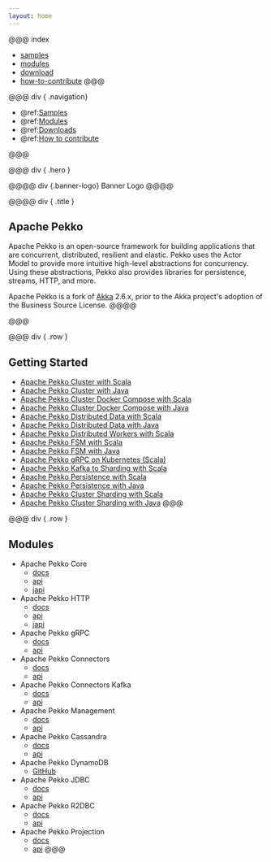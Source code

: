 ```yaml
---
layout: home
---
```


@@@ index
 * [samples](samples.md)
 * [modules](modules.md)
 * [download](download.md)
 * [how-to-contribute](how-to-contribute.md)
@@@

@@@ div { .navigation}
* @ref:[Samples](samples.md)
* @ref:[Modules](modules.md)
* @ref:[Downloads](download.md)
* @ref:[How to contribute](how-to-contribute.md)

@@@

@@@ div { .hero }

@@@@ div {.banner-logo}
Banner Logo
@@@@

@@@@ div { .title }
## Apache Pekko

Apache Pekko is an open-source framework for building applications that are concurrent, distributed, resilient and elastic.
Pekko uses the Actor Model to provide more intuitive high-level abstractions for concurrency.
Using these abstractions, Pekko also provides libraries for persistence, streams, HTTP, and more.

Apache Pekko is a fork of [Akka](https://github.com/akka/akka) 2.6.x, prior to the Akka project's adoption of the Business Source License.
@@@@

@@@


@@@ div { .row }

## Getting Started

* [Apache Pekko Cluster with Scala](https://pekko.apache.org/docs/pekko-samples/current/pekko-sample-cluster-scala/)
* [Apache Pekko Cluster with Java](https://pekko.apache.org/docs/pekko-samples/current/pekko-sample-cluster-java/)
* [Apache Pekko Cluster Docker Compose with Scala](https://pekko.apache.org/docs/pekko-samples/current/pekko-sample-cluster-docker-compose-scala/)
* [Apache Pekko Cluster Docker Compose with Java](https://pekko.apache.org/docs/pekko-samples/current/pekko-sample-cluster-docker-compose-java/)
* [Apache Pekko Distributed Data with Scala](https://pekko.apache.org/docs/pekko-samples/current/pekko-sample-distributed-data-scala/)
* [Apache Pekko Distributed Data with Java](https://pekko.apache.org/docs/pekko-samples/current/pekko-sample-distributed-data-java/)
* [Apache Pekko Distributed Workers with Scala](https://pekko.apache.org/docs/pekko-samples/current/pekko-sample-distributed-data-workers-scala/)
* [Apache Pekko FSM with Scala](https://pekko.apache.org/docs/pekko-samples/current/pekko-sample-fsm-scala/)
* [Apache Pekko FSM with Java](https://pekko.apache.org/docs/pekko-samples/current/pekko-sample-fsm-java/)
* [Apache Pekko gRPC on Kubernetes (Scala)](https://pekko.apache.org/docs/pekko-samples/current/pekko-sample-grpc-kubernetes-scala/)
* [Apache Pekko Kafka to Sharding with Scala](https://pekko.apache.org/docs/pekko-samples/current/pekko-sample-kafka-to-sharding-scala/)
* [Apache Pekko Persistence with Scala](https://pekko.apache.org/docs/pekko-samples/current/pekko-sample-persistence-scala/)
* [Apache Pekko Persistence with Java](https://pekko.apache.org/docs/pekko-samples/current/pekko-sample-persistence-java/)
* [Apache Pekko Cluster Sharding with Scala](https://pekko.apache.org/docs/pekko-samples/current/pekko-sample-sharding-scala/)
* [Apache Pekko Cluster Sharding with Java](https://pekko.apache.org/docs/pekko-samples/current/pekko-sample-sharding-java/)
@@@

@@@ div { .row }
## Modules

* Apache Pekko Core
    * [docs](https://pekko.apache.org/docs/pekko/current/)
    * [api](https://pekko.apache.org/api/pekko/current/)
    * [japi](https://pekko.apache.org/japi/pekko/current/)
* Apache Pekko HTTP
    * [docs](https://pekko.apache.org/docs/pekko-http/current/)
    * [api](https://pekko.apache.org/api/pekko-http/current/)
    * [japi](https://pekko.apache.org/japi/pekko-http/current/)
* Apache Pekko gRPC
    * [docs](https://pekko.apache.org/docs/pekko-grpc/current/)
    * [api](https://pekko.apache.org/api/pekko-grpc/current/)
* Apache Pekko Connectors
    * [docs](https://pekko.apache.org/docs/pekko-connectors/current/)
    * [api](https://pekko.apache.org/api/pekko-connectors/current/)
* Apache Pekko Connectors Kafka
    * [docs](https://pekko.apache.org/docs/pekko-connectors-kafka/current/)
    * [api](https://pekko.apache.org/api/pekko-connectors-kafka/current/)
* Apache Pekko Management
    * [docs](https://pekko.apache.org/docs/pekko-management/current/)
    * [api](https://pekko.apache.org/api/pekko-management/current/)
* Apache Pekko Cassandra
    * [docs](https://pekko.apache.org/docs/pekko-persistence-cassandra/current/)
    * [api](https://pekko.apache.org/api/pekko-persistence-cassandra/current/)
* Apache Pekko DynamoDB
    * [GitHub](https://github.com/apache/incubator-pekko-persistence-dynamodb)
* Apache Pekko JDBC
    * [docs](https://pekko.apache.org/docs/pekko-persistence-jdbc/current/)
    * [api](https://pekko.apache.org/api/pekko-persistence-jdbc/current/)
* Apache Pekko R2DBC
    * [docs](https://pekko.apache.org/docs/pekko-persistence-r2dbc/current/)
    * [api](https://pekko.apache.org/api/pekko-persistence-r2dbc/current/)
* Apache Pekko Projection
    * [docs](https://pekko.apache.org/docs/pekko-projection/current/)
    * [api](https://pekko.apache.org/api/pekko-projection/current/)
@@@
